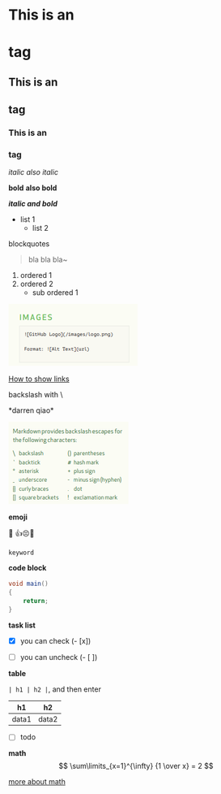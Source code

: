 # This is an <h1> tag

## This is an <h2> tag

### This is an <h3> tag

*italic*  _also italic_

**bold**  __also bold__

___italic and bold___



* list 1
  * list 2



blockquotes

> bla bla bla~



1. ordered 1 
2. ordered 2
   * sub ordered 1





![how to show image](../pics/md-image-01.png)



[How to show links ](darrenqiao.cn)



backslash with \

\*darren qiao\*

![1558493648354](../pics/md-image-02.png)

__emoji__

:blue_car: :+1::persevere::hear_no_evil:



`keyword `



__code block__

```java
void main()
{
	return;
}
```



__task list__

- [x] you can check  (\- \[x\])

- [ ] you can uncheck  (\- \[ \])



__table__

`| h1 | h2 |`, and then enter



| h1    | h2    |
| ----- | ----- |
| data1 | data2 |

 

- [ ] todo 

__math__
$$
\sum\limits_{x=1}^{\infty} {1 \over x} = 2
$$


[more about math](https://nbviewer.jupyter.org/github/twistedhardware/mltutorial/blob/master/notebooks/jupyter/2.%20Markdown%20%26%20LaTeX.ipynb)
